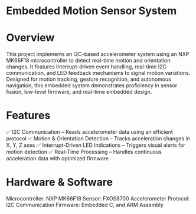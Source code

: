 # Embedded Motion Sensor System
# Overview
This project implements an I2C-based accelerometer system using an NXP MK66F18 microcontroller to detect real-time motion and orientation changes. It features interrupt-driven event handling, real-time I2C communication, and LED feedback mechanisms to signal motion variations. Designed for motion tracking, gesture recognition, and autonomous navigation, this embedded system demonstrates proficiency in sensor fusion, low-level firmware, and real-time embedded design.

# Features
✅ I2C Communication – Reads accelerometer data using an efficient protocol
✅ Motion & Orientation Detection – Tracks acceleration changes in X, Y, Z axes
✅ Interrupt-Driven LED Indications – Triggers visual alerts for motion detection
✅ Real-Time Processing – Handles continuous acceleration data with optimized firmware

# Hardware & Software
Microcontroller: NXP MK66F18
Sensor: FXOS8700 Accelerometer
Protocol: I2C Communication
Firmware: Embedded C, and ARM Assembly
